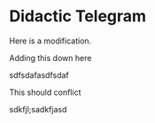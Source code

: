 # Didactic Telegram

Here is a modification.

Adding this down here

sdfsdafasdfsdaf

This should conflict

sdkfjl;sadkfjasd
